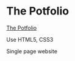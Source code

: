 # The Potfolio

<a href="https://evgenbabenko.github.io/works/theportfolio/index.html">The Potfolio</a>

Use HTML5, CSS3

Single page website
